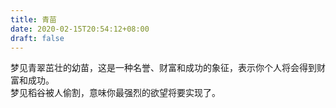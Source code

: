 ```yaml
---
title: 青苗
date: 2020-02-15T20:54:12+08:00
draft: false
---
```


梦见青翠茁壮的幼苗，这是一种名誉、财富和成功的象征，表示你个人将会得到财富和成功。<br>
梦见稻谷被人偷割，意味你最强烈的欲望将要实现了。<br>

